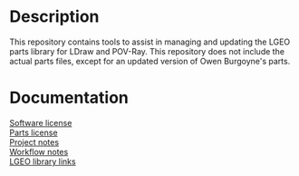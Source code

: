 # Description

This repository contains tools to assist in managing and updating the LGEO parts library for LDraw and POV-Ray. This repository does not include the actual parts files, except for an updated version of Owen Burgoyne's parts.

# Documentation

[Software license](license-tools.md)<br>
[Parts license](license-parts.md)<br>
[Project notes](docs/project_notes.md)<br>
[Workflow notes](docs/workflow_notes.md)<br>
[LGEO library links](docs/lgeo_libraries_links.md)
